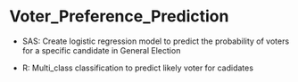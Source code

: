# Voter_Preference_Prediction
- SAS: Create logistic regression model to predict the probability of voters for a specific candidate in General Election 


- R: Multi_class classification to predict likely voter for cadidates
